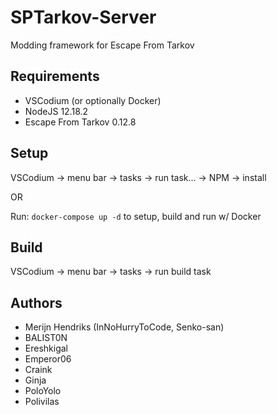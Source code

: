 # SPTarkov-Server

Modding framework for Escape From Tarkov

## Requirements

- VSCodium (or optionally Docker)
- NodeJS 12.18.2
- Escape From Tarkov 0.12.8

## Setup

VSCodium -> menu bar -> tasks -> run task... -> NPM -> install

OR

Run: `docker-compose up -d` to setup, build and run w/ Docker

## Build

VSCodium -> menu bar -> tasks -> run build task

## Authors

- Merijn Hendriks (InNoHurryToCode, Senko-san)
- BALIST0N
- Ereshkigal
- Emperor06
- Craink
- Ginja
- PoloYolo
- Polivilas
